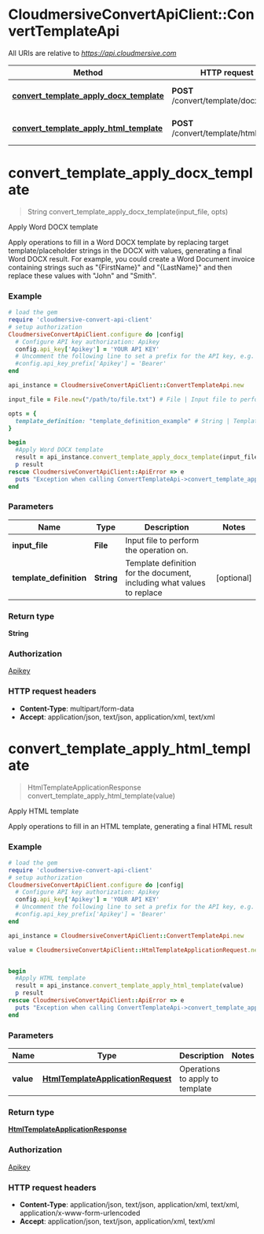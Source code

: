 # CloudmersiveConvertApiClient::ConvertTemplateApi

All URIs are relative to *https://api.cloudmersive.com*

Method | HTTP request | Description
------------- | ------------- | -------------
[**convert_template_apply_docx_template**](ConvertTemplateApi.md#convert_template_apply_docx_template) | **POST** /convert/template/docx/apply | Apply Word DOCX template
[**convert_template_apply_html_template**](ConvertTemplateApi.md#convert_template_apply_html_template) | **POST** /convert/template/html/apply | Apply HTML template


# **convert_template_apply_docx_template**
> String convert_template_apply_docx_template(input_file, opts)

Apply Word DOCX template

Apply operations to fill in a Word DOCX template by replacing target template/placeholder strings in the DOCX with values, generating a final Word DOCX result.  For example, you could create a Word Document invoice containing strings such as \"{FirstName}\" and \"{LastName}\" and then replace these values with \"John\" and \"Smith\".

### Example
```ruby
# load the gem
require 'cloudmersive-convert-api-client'
# setup authorization
CloudmersiveConvertApiClient.configure do |config|
  # Configure API key authorization: Apikey
  config.api_key['Apikey'] = 'YOUR API KEY'
  # Uncomment the following line to set a prefix for the API key, e.g. 'Bearer' (defaults to nil)
  #config.api_key_prefix['Apikey'] = 'Bearer'
end

api_instance = CloudmersiveConvertApiClient::ConvertTemplateApi.new

input_file = File.new("/path/to/file.txt") # File | Input file to perform the operation on.

opts = { 
  template_definition: "template_definition_example" # String | Template definition for the document, including what values to replace
}

begin
  #Apply Word DOCX template
  result = api_instance.convert_template_apply_docx_template(input_file, opts)
  p result
rescue CloudmersiveConvertApiClient::ApiError => e
  puts "Exception when calling ConvertTemplateApi->convert_template_apply_docx_template: #{e}"
end
```

### Parameters

Name | Type | Description  | Notes
------------- | ------------- | ------------- | -------------
 **input_file** | **File**| Input file to perform the operation on. | 
 **template_definition** | **String**| Template definition for the document, including what values to replace | [optional] 

### Return type

**String**

### Authorization

[Apikey](../README.md#Apikey)

### HTTP request headers

 - **Content-Type**: multipart/form-data
 - **Accept**: application/json, text/json, application/xml, text/xml



# **convert_template_apply_html_template**
> HtmlTemplateApplicationResponse convert_template_apply_html_template(value)

Apply HTML template

Apply operations to fill in an HTML template, generating a final HTML result

### Example
```ruby
# load the gem
require 'cloudmersive-convert-api-client'
# setup authorization
CloudmersiveConvertApiClient.configure do |config|
  # Configure API key authorization: Apikey
  config.api_key['Apikey'] = 'YOUR API KEY'
  # Uncomment the following line to set a prefix for the API key, e.g. 'Bearer' (defaults to nil)
  #config.api_key_prefix['Apikey'] = 'Bearer'
end

api_instance = CloudmersiveConvertApiClient::ConvertTemplateApi.new

value = CloudmersiveConvertApiClient::HtmlTemplateApplicationRequest.new # HtmlTemplateApplicationRequest | Operations to apply to template


begin
  #Apply HTML template
  result = api_instance.convert_template_apply_html_template(value)
  p result
rescue CloudmersiveConvertApiClient::ApiError => e
  puts "Exception when calling ConvertTemplateApi->convert_template_apply_html_template: #{e}"
end
```

### Parameters

Name | Type | Description  | Notes
------------- | ------------- | ------------- | -------------
 **value** | [**HtmlTemplateApplicationRequest**](HtmlTemplateApplicationRequest.md)| Operations to apply to template | 

### Return type

[**HtmlTemplateApplicationResponse**](HtmlTemplateApplicationResponse.md)

### Authorization

[Apikey](../README.md#Apikey)

### HTTP request headers

 - **Content-Type**: application/json, text/json, application/xml, text/xml, application/x-www-form-urlencoded
 - **Accept**: application/json, text/json, application/xml, text/xml



